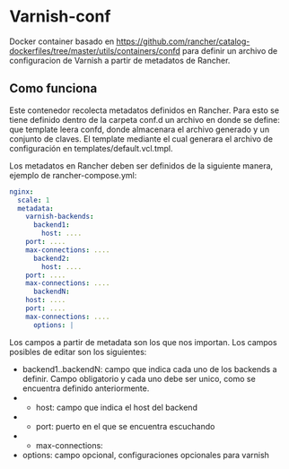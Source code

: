 # Varnish-conf
Docker container basado en https://github.com/rancher/catalog-dockerfiles/tree/master/utils/containers/confd para definir un archivo de configuracion de Varnish a partir de metadatos de Rancher.

## Como funciona
Este contenedor recolecta metadatos definidos en Rancher. Para esto se tiene definido dentro de la carpeta conf.d un archivo en donde se define: que template leera confd, donde almacenara el archivo generado y un conjunto de claves.
El template mediante el cual generara el archivo de configuración en templates/default.vcl.tmpl. 

Los metadatos en Rancher deben ser definidos de la siguiente manera, ejemplo de rancher-compose.yml:

```yml
nginx:
  scale: 1
  metadata:
    varnish-backends:
      backend1:
        host: ....
	port: ....
	max-connections: ....
      backend2:
        host: ....
	port: ....
	max-connections: ....
      backendN:
	host: ....
	port: ....
	max-connections: ....
      options: |
```

Los campos a partir de metadata son los que nos importan.
Los campos posibles de editar son los siguientes:
* backend1..backendN: campo que indica cada uno de los backends a definir. Campo obligatorio y cada uno debe ser unico, como se encuentra definido anteriormente.
* * host: campo que indica el host del backend
* * port: puerto en el que se encuentra escuchando
* * max-connections: 
* options: campo opcional, configuraciones opcionales para varnish

